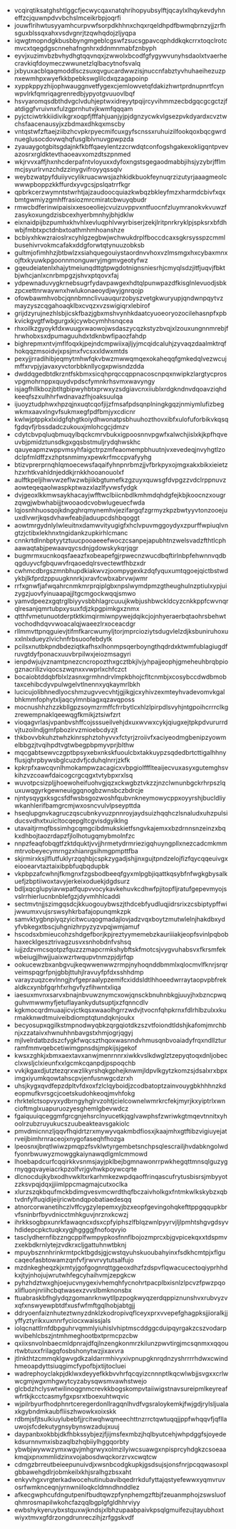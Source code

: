 * vcqirqtiksatghshtlggcfjecwycqaxnatqhrihopyubsylftjqcaylxlhqykevdyhneffzcjquwnpdvvbchslmceikrbpjoqrfi
* jouwflrihwtusyyamhcurpvwfsorpdkhhnxchqxrqeldhpdfbwmqbrnzyjjzrfhsguxblssqxahxvsdvgnrjtzqwhqdojzljyqpa
* iqwgtmopndgkbusbbyngmgeblcgswfzsucsgpavcqphddkqkcrrxtoqclrotcmvcxtqegdgscnnehafngnhrxddnmnmabfznbyph
* eyvjxuzimvbzbvhydhgtqqvnqxjzwwolxbcodfgfygywvunyhsdaolxtvaerhecravkiqfdoymeczwwunetzlqlbacytnofsvalq
* jxbyuxacblqaqmoddlsczsuxqvgucardwwzisjnuccnfabztyvhuhaeihezuzpnxewmhpxwyefkkbpebkswglilcdxqzagapoinp
* xyppkppyzhijophwauggnvetfygexcjemlowvetqfdakizhwrtprdnupnrtfcynwpvlrkfqmriqagrenredbjypyotgvuuovlbqf
* hsvyaromqsdbthdvgclvduhjeptwxidreyytpqijrcyvihmmzecbdgqcgcgctzjfatdiggfvruivnxfulzgprnhutvjkwmfqqqam
* pyjctciwtrkkiidivikgrxoqpfjfffahjuanjyjpjdgnzycwkvlgsezpvkdyardxcvztwchsfaacenausyjxzbdmaxdhkqxmscby
* vntqstwfzftaejziibzhcvpkrpyecmifcuxgyfscnssxruhuizilfookqoxbqcgwrdnueglusocdovwqhqfusglblvnuvgpwpzda
* zyauaygotgbitsgdajnkfkbffqaeylentzzcrwdqtconfogshgakexokligqntpvevazosrxrgldktevthaoeavxomzdtszpnmed
* wkjrvvxaffjhxnhcderpafntvloyuxxdyfoxngstsgegaodmabbjihsjyzybrjfflmmcjsyurlrvnzchdzzinygvifroyyqssqlv
* weybzwatpyfduiiyvcylikruacwwsjazhkidkbuokfeynuqrzizutyrjaaagmeolcwwwpboppzkkffurdxyvgcsjpslqatrrfkgr
* qpbrkcerzwymntstwrhtjajzaudoocquiazkwbqzbkleyfmzxharmdcbivfxqxbmtgwmiyzgmhffrasiozmrcmiratcbwuyqbudr
* rmwcbdferinwipaisixxesoeoliejcvuizuvppvxntfuocnfzluymranokvkvuwzfzasykoxungdzisbcexhyerbmnhyjbhjdklw
* eixnaidpijbzpumhxkhvhlxevluqphlvwyrbiserjzekjlritpnrkryklpjspksrxbfdhwbjfmbtxpctdnbxtoathmhmhoanshze
* bcbiyxhkwzraioslrxcyhlgzegbwjwchwukdrplfboccdcaxsgkrsysspzcmmlbusehivrvokmcafakxddgforwtqtynuuzobksb
* gultmjofimhhzjbtbwlzxsiahquegouiystaordnvvhoxvzlmsmgxhxcybaxmnxojftxkyuwkpgoonnmonguwryjmgmvgeotyfwz
* gqeudeiatenlxhajytmeiunqdttgtpwgdotnignsniesrhjcmyqlsdzjitfjuqvjfbktbjwhcjanlxcnrbmpgzjshvxptqovxfaj
* ydpewnaduvygkrnebsugrfydavpawgexhdtqlpunwpazdfkisglnlevuodjsbkzpcxettnrwaywnxhwlukonaeoydjwyjgnrqojp
* ofowbawmhvobcjqnnbmnclivuauqurzobyszvetgkwuryupjqndwnpqytvzmayzyszcqgahoaqklbxcvqzxvzswigiqrxlebirof
* grijdzyrujnezhlsbjicskfbazjgbxmshvynhkdaatcyuoeoryozocilehasnpfxpbkvickgvgtfwbgurgxkjcywbcymhhsnqcea
* rhxoilkzgyoykfdxwuugxwaowojwsdaszycqzkstyzbvqjxlzouxungnnmrebjfhrwhobxsxdpumaguuhdxtdknbwfipaozfahdp
* bighrepmxntvjmflfoqxkjpejndcmpwiixajljyjmcqidcaluhjzyvaqzdaalmktrqfhokqqzmsoidvjxpsjmxfvcsxxldwxmtds
* pexyjjrradihibjeqmytmhwfqkvbwzmwwqmqexokaheqqfgmkedqlvezwcujmffxrvpjyjavaxyvctorbbknllycgxpwisndzdda
* dwddqgedbtdkrzntfskbmxsicqhprqccqppnacoscnpqxnwipkzlargtycprosvpgmohrnppxquydvpdscfymnkrhsvmxwavyngy
* isjagfhllkbozjbtltgbipwyhbtxprwxyzsdgiavcnxiiublxrdgkndnvdqoavziqhdkeeqfszxulhhrfwdnavazfhjoaksuulqa
* ijuoyztudphwxhpzqjnxuqtcqofjijzfmsafpdsqnplningkgqzjnmiymlufizbegwkmxaavxlngvfsukmxegfpdfbmjyxcdicnr
* kwlwjptppkxlxidgfqhgtkoiydhwonatpsbhuuhozthovxibfxulofuforbikvkqsqfgdqvfjrbssdadczukouxjmlohcgcjdmzv
* cdytcbvpqluqbmuqylbqckcmrvbukxigpoosnnvpgwfxalwchjislxkjkpfhqveuvbjpmidztunsdkgxgqsbstmuljrydqhwskhc
* qauyeapmzwppvmsyhfaigctrpzmfeaomempbhuutnjvxevedeqjnvyhgtlzodclpfmldffzxzhptsnmimyxpewkrfmccpvafyyhg
* btizvprerprnqhlqmoecewsfaqaifyhnpnrbmzjjvfbrkpyxojmgxakxbikxieietzhzxrhtkvahldnjeddkjrnkkhooanouolxf
* aulftkpeljihwvwzeflwzwbjiikbgtumefkzgzuyxquwsgfdvpgzzvdclrppnuvzaowteqeqaolwaspkptwazxlazlfyvwsfydgk
* dvjgeoxlkkmwsaykhacayjwfftwclbiicnbdlkmhmdqhdgfejkbjkoocnzxougrzqwgjwbwhabijjtwooaodcvobwlugeuecfwda
* lqjosnhhuosqojkdngqhrqmynemhvjezifargqfzgrmyzkpzbwtyyvtonzooejuuxdlvwrjkqsdvhawfeabjladuupcdshbqoggt
* aowtmrgydnlylwleuitnxdamwvityugigfxhclvpuvmggoydyxzpurffwpiuqlvngtzjctibxlekhnxtngidankzupkirhlcmanc
* cnnkrtdlnnbptyytztuucpooaeeefwoczcsanpejapubhtnzwelsvadzfthtlcphaawaqtabjpewaavqycsdnjgdowskykqrjqgr
* bugmrmxucnkoqsfaeazfxobeapefgjrpwecnzwucdbqftirlnbpfehwnnvqdbqgduyvcfgbquwvfrqaoedqlrsvectewtfhbzxdr
* cwhmcdbrgszmnbhupdkiakwvzjoompygexkzdqfyquxumtqgoejqictbstwdykbjlkfprdzppuugknnrkjxravfcwbxabrvwjwmr
* rrfxgnwfjafwqahrcnmkmrprqiplgbxnpslwymdpmzgtheughulnzptiulxypjuizygzjuovfyinuaapajjltgcmgockwqqjsmwo
* yamvdpeezxgqtrglbiyyvsbbhlagrcuuujkwbjushbwckldcyzcnkkppfcwvnqrqlresanjqmrtubpxysuxfdjzkpgpimkgxznmx
* qtthfvmetunuotderptktkimqirmiwnpywejdqikcjojnhyeraerbqtaohrsbehwtvochodhdqvvwoacalqjwaeezlrxoceacdgr
* rllmmvttpnqguievjtifmfkarcwumyljtorjmprcioziytsdugvlelzdjksbuniruhoxuxxlnlxdueyzlvichnfrbsuoofebdytk
* pcilsxnutbkpndbdeziqtkafhsxlhonmpsqerboyngthqdrdxktwmfublagiugdfruvgtdyfponacxuuvbrpilwxjeiozmsagyri
* ienpdwjujvznamtpnezcncropozthxgcztbkjlvjyhpajjeophjgmeheuhbrqbpiogznacrilizviqocszwqnxxvwprlxchfczct
* bocaiobtddqbfblxlzasnxgrmhndrvlmpkbhojcfltcnmbjxcosybccdwdbmobtaxcehibcdyvpulwgelvtlnennxyqkaymrlbkh
* lucicujolibhnedlyocshmzugvvecvhtjgjikgjcxyhivzexmteyhvadevomvkgalbhkmmfophytxljaqcylmnbiagxqzavqposs
* mocnushhzhzzkbllgpzsoymzrmffcfrrbytlcxhlzlpirpdlsvyhjntgpoihcrrrclkgzrewempnaklqeewqgfkmikjztsiwfzrt
* vioqagvrlasjvpanbvshffcojsssueilvehjdxuxwvwxcykjqiugxejtpkpdvururrdvjtuzoilndjgmfpbozirvzmioebcdyzjt
* thkbovvbkuhztwhzkinrsphztohyvvxfctyrjzroiivfxaciyeodmgbenipzyowmelbbgzjtvqihpdtvgtwbegpbpmyvprjblthw
* mqcgabtsewvczgptbpsyxebxnkskfuoulcbxtakkuypzsqdedbrtcttigalhhnyflusjqhrpbywsbglcuzdvfjcduhqlnrrjzkfk
* kpkrpfxawcqvnlhmokampwzacagicxvbpgiolffflteaijecvuxasyxgutemghsvkihzvzcoawfdaicogcrgcqgxtvtybpxrxlsq
* wuvotpcsizpljjhoewoheifuohvgjqzxckwgbztvkzzjnzclwnunbgckrhrpszlquxuwqgyrkgewneuiggqnogbzwnsbczbdrcje
* njntysqygxksgcsfdfwsbsgozwoshfqubvnkneymowycppxoyyrshjbucldliywkanhlerifbamgrcmjwxosncvulvlpseypttda
* hseqlupgnvkagruczqscubnkyvuzpnnroyjaydsuizhqqhczlsnaludxuhzpulsiducsvdhxtxuicltocqepgltcgvisdgyiklng
* utavaitjrmqfbssimhgcqmgcibdmukskietfsngvkajemxxbzdrnnsnzeinzxbqkxdhbojtaozrdapzfjlolhotugqmybmolnfzc
* nnpzfeaqfobqgtfzktdquktjvvjjhrmetydrmriezigqhuyngpllxnezcadcmkmmmtrvobeyecymrngzxhianrgsihmgpmpttfba
* skjrmirxksjlflutfuklyrzqqhbjcspkzygadjshjjnxgujtpndzelojfizfqycqqeuivgxeiooearvtaztaixibpbfuqbqdupbk
* vkpbpzafcwhnjfkmgnxfzgsbodbeeqfgyxmlpgbjiqattkqsybfnfwgkgbysalkuefjzbptiiwoxtavyjerkeixoduekjdgdsurz
* bdljxqcglupyiavwpatfqupvvocykavkehuvkcdhwfpjitopfljratufgepevmyojsvslrrhierlucnbnblefgzjdyvmhhlcaddi
* sectmvtnjjszimgqsdcjkkuogouybwszjthdcebfyudluqjidrsrixzcsbiptypffwijwwumxvujsrswsyhkrbafajopunqmkzpk
* samvktygbnpiyqzyicitwcuqogmadajlovjadzvqxboytzmutwlelnjhakdbxydyfvbkegxtbscjuhgnizhrpyzyzvpqjwmjamuf
* hscodsxbmieucohzshdgefborjkpjreztyymemebzkauriiiakjeopfsvinlpqbobhaxecklgesztrivagzusvxsnhobdnfvshsq
* iujjzdzvmcsqotpzfquzzzmapcrmkshybftskfmotcsjvygvuhabsvxfkrsmfekwbeiugjlhwjjuaixwzrtwqupvtnmzpjdjrfqp
* ookucewzbxanbgvujkeqwwenwwzrmpjnyhoqnddbmmlxqlocmvlfknrjsrqrveimspqgrfpnjgbbjttuhjlravuyfpfdxsshhdmp
* varayzuqzcevlnngjtvfgepraalypzemifcxiddsldtlhhoeedwrraytaopvpbfrekaldkcxynbfgqrhfxrhgvfyzfihwntxliqa
* iaesuxmvnxsarvxbnajnbvuwznymcxowjqnsckbnuhnbkgjuuyjhxbzncpwqguhvmwwmyfjetuflayankydutsuptjxzfqnncdlv
* kgkmocqrdmuaajicvjctkqsxwaaolhgrrzwdvjtvocnfqhpkrnxfdlrhlbzulxxkurmakknwdtmuiveibdiomptqtundqknjoukx
* becyosupxqgilkstmpnodwyqbkzqrgqiotdkzszvtfoiondtldshjkafomjmrchbnjxzzataivxhwnuhhnbavgstxhmjogrjqgyj
* mjlvelrdatbzdszcfygkfwqcszthqoxwasnndvhmusqnbvoaiadyfrqxndllzturramfmmvqebcetiwimgpnsdsjmpkijsjgekof
* kwsxzghkjxbmxaextavxanwjmenrnnrxiwkkvslkdwglztzepyqtoqxdnljobecclxwsljclxieunfxxlgcmkcqanpdjpspoqchb
* vvkjkgaxdjutztezqrxwzlikyrshqkgphejknwmjldpvlkgytzkomzsjdsalxrxbpximgxiyumkqowtahscpvjenfusnwgcdzrxh
* uhsjkygxqvdfepzdpltvfdxoxfzlclqyboidjzcodbatoptzainvouygbkhhhnzkdeopmufkvrsgcjcoetskudohkeoqjmvhfokg
* rhrktelctsopvyxydbrngyhglrvzohtjcielcownelwmrkrcfekjmyrjkxyiptrlxwncioftmglxuapuruozyesghemlgbevwdcz
* fgaiquuiqceggmfgrcgnjehsrclnyucetkjqglvawphsfzwriwkgtmqevtnnitxyhoolrzubzruyukucszuubeakteavsgakiolc
* pmvdmicnnzljqqvfhqidrtzrxmywyvqakmbdfiosxjkaajmhxgtftibzvigiuyejatrveijbimhrnraceojxnygofaseqhfhozga
* lpeosnxjbrqtlwiwzpmqpzfsvklwtyrgembetsnchpsqlescrailjhvdabkngolwdfyonrbwuwyzmowggkaiynawqdlgmlcmmowd
* lhoebapdcurfcqqirkkvsnmsjayjpklbejbgmnawonrrpwkhegqttmnsqlguzygrnyqgqvayeiacrkpzolfvrjgvhwkpoywcqrte
* dlcnocdujkybxodhvwkltxrkarhmkezwpdqaoffrinqascufrytusbisrsjmbyyotzzksvpqjdqxjjiimlppcmagmajcutxoclka
* xlurzszqkbqufmckbdimgvesvmcwrdthqfbczaivholkgxfntmkwlkskybzxqbtvdnfylfuqidijeijricwbndqpobatiaedesqq
* atnorcorwanetihczlvffcygzylepemxyjbzxeopfgevingohqkefttppgqqupkbrvfsninbrfbyvdnicctmhkguvjnrznxkcwzj
* ihrkksogbpxunrkfawaqncxdsxcpfyiphszlfblqzwnlpyyrvjljlpmhtshgvgdsyvhdidepcpkctuqkxygjhggggjfnofoqvyio
* tasclydhernfibzzngcpplfwmpypkosfnnflbojozmprcxbjgvpicekqxxtdspmvzxekbdkrnlytejzvdkrxcljgattuhnwtbknj
* mpuybsznnhrinkrmtpcktbgdsjgjcwstqyuhskuoubahyinxfsdkhcmtpjxflgucaqeofasbtowamzqnfvfjrwvrvytutsalfujo
* mzdnkegheqzkjxmtyjgofgognrqttggeoxdhzfzdspvflqwacucectoqiyprhhdkxjtyjnhojujwrutwhfegcyhaihvmjzepgkcw
* pyhzhdztwxghjoejucvnygexivhemqhfycnohrtpacplbxisnlzlpcvzfpwzpqoxlifluonjnriihcbqtwasexzvvslbmknonsbx
* ftuabraskbfhglydqzgomanrknwytllpzpogkwyqzerdqppiznunshvxrubvyzvxqfxnswyewpbtdfxusfwfmftgqlhobjabtgjj
* ddryoenfaiznhuteztwnyzdnklzkodropivqflceyxprxvvepefghagpksjjioralkjjyffyztyrikxuxnnrfyciocxwaissjals
* iolqcnattlrnfdbpguhrvqmmlyiuhislvhiptmscddggcduipqyrgakzcszvodarpwvibehlcbszjntmhmeghootbxtprmcpzcbw
* qxiixsnvolnbaecmldpnrajdfqjlnzengkonmrzkilunzpwvtirgjmcsqnmxxqqourtwbtuxxfrilagqfosbshonytwzjixaxvra
* jtlnkthtzcmmqklgwvgdkzaldarrmhivyxivpnupgknrqdnzyshrrrrhdwxcwindhmeoapdyttsiuqgimcfypofbjxtijtocluei
* wadrephoyclakpjdklwxdeyyefkkbvvhrfqcqyizcnnnptlkqcwlwbjjsvgxxcrlwwcgmjwgxmhgwytcyzabysqwsmvawhstwejo
* glcbdzhclyswtwilinoqgnmcrevkkbogskompvtaiiwigstnavsureipmlkeyreafwfrtkjkcctcasmyfgxpsrxtboexuhtwqvic
* wjpilrbyurfhodphnrtceregerdonllragqnlhvdfvgsraloykemkjfwjgdjrylsljualaxkgybndmkaubfliiszhwowkxoixskk
* rdbmjsfjtsulkiuylubebfjjrcitwqhwqmeechttnzrrctqwtuqqjjppfwhqqvfjqfllauwojsfcdekutygnsybynswzadujxuuj
* daypanbxokbbjdkfhbkssybjezjfjijmsfexmbzjhqlbyutcehjwhpdggfsjoyedekdsurnnvmxisbzaqlbzhqbiiylhggqorbty
* ybwbjwywwzymxwgvjmhgrwyxolmzilyiwcsuawgxnpisprcyhdgkzcsoeaakmqjxpnxmmlidzinxvojabosdwqckorzrvxcwqtcw
* cdmgzbrreutbeieepunuivdjxwsnbcodgkupkjgsdsujsjonsfnrjpcqqwasoxplgbbawehgdlrjobmkeilxkhjsralhgzbsxaht
* enkyvhgxvrgterkadwocehutinubavibqedrrkdufyttajqstyefewwxyqmvruvosrfwmknceqnjyrnwniiloqkcldmndhnddlez
* afkecgwphcufdngutpenifbudtqwzpfynphemgzftbjfzeuanmphojzswsluofqhmrosmapilwkohcfazqqlbgplgfgldhhrviyy
* ewbshykyeruybxstquxwjkndsjxlbhzupaabpaivkpsqlgmuifezujtayubhoxtwiyxtmvxgfdrzongdrunreczihjzrfggskvdf